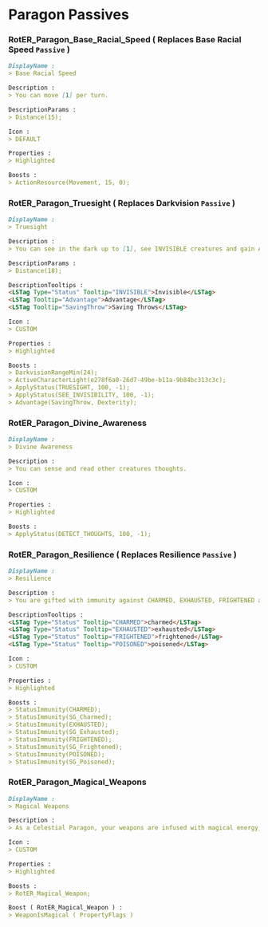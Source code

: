 # Paragon Passives

### RotER_Paragon_Base_Racial_Speed ( Replaces Base Racial Speed `Passive` )
```markdown
DisplayName :
> Base Racial Speed

Description :
> You can move [1] per turn.

DescriptionParams :
> Distance(15);

Icon :
> DEFAULT

Properties :
> Highlighted

Boosts :
> ActionResource(Movement, 15, 0);
```

### RotER_Paragon_Truesight ( Replaces Darkvision `Passive` )
```markdown
DisplayName :
> Truesight

Description :
> You can see in the dark up to [1], see INVISIBLE creatures and gain ADVANTAGE on Dexterity SAVINGTHROWS.

DescriptionParams :
> Distance(18);

DescriptionTooltips :
<LSTag Type="Status" Tooltip="INVISIBLE">Invisible</LSTag>
<LSTag Tooltip="Advantage">Advantage</LSTag>
<LSTag Tooltip="SavingThrow">Saving Throws</LSTag>

Icon :
> CUSTOM

Properties :
> Highlighted

Boosts :
> DarkvisionRangeMin(24);
> ActiveCharacterLight(e278f6a0-26d7-49be-b11a-9b84bc313c3c);
> ApplyStatus(TRUESIGHT, 100, -1);
> ApplyStatus(SEE_INVISIBILITY, 100, -1);
> Advantage(SavingThrow, Dexterity);
```

### RotER_Paragon_Divine_Awareness
```markdown
DisplayName :
> Divine Awareness

Description :
> You can sense and read other creatures thoughts.

Icon :
> CUSTOM

Properties :
> Highlighted

Boosts :
> ApplyStatus(DETECT_THOUGHTS, 100, -1);
```

### RotER_Paragon_Resilience ( Replaces Resilience `Passive` )
```markdown
DisplayName :
> Resilience

Description :
> You are gifted with immunity against CHARMED, EXHAUSTED, FRIGHTENED and POISONED statuses.

DescriptionTooltips :
<LSTag Type="Status" Tooltip="CHARMED">charmed</LSTag>
<LSTag Type="Status" Tooltip="EXHAUSTED">exhausted</LSTag>
<LSTag Type="Status" Tooltip="FRIGHTENED">frightened</LSTag>
<LSTag Type="Status" Tooltip="POISONED">poisoned</LSTag>

Icon :
> CUSTOM

Properties :
> Highlighted

Boosts :
> StatusImmunity(CHARMED);
> StatusImmunity(SG_Charmed);
> StatusImmunity(EXHAUSTED);
> StatusImmunity(SG_Exhausted);
> StatusImmunity(FRIGHTENED);
> StatusImmunity(SG_Frightened);
> StatusImmunity(POISONED);
> StatusImmunity(SG_Poisoned);
```

### RotER_Paragon_Magical_Weapons
```markdown
DisplayName :
> Magical Weapons

Description :
> As a Celestial Paragon, your weapons are infused with magical energy, inflicting magical damages.

Icon :
> CUSTOM

Properties :
> Highlighted

Boosts :
> RotER_Magical_Weapon;

Boost ( RotER_Magical_Weapon ) :
> WeaponIsMagical ( PropertyFlags )
```